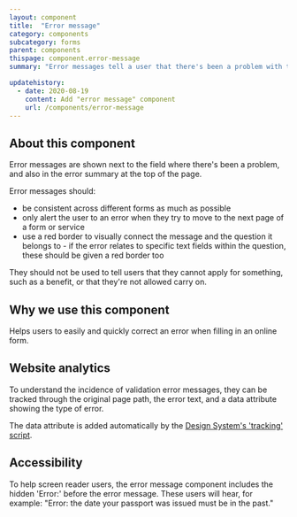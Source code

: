 ```yaml
---
layout: component
title:  "Error message"
category: components
subcategory: forms
parent: components
thispage: component.error-message
summary: "Error messages tell a user that there's been a problem with the answer they've given on a form or a webpage, and how to fix it."

updatehistory:
  - date: 2020-08-19
    content: Add "error message" component
    url: /components/error-message
---
```


## About this component

Error messages are shown next to the field where there's been a problem, and also in the error summary at the top of the page.

Error messages should:

* be consistent across different forms as much as possible
* only alert the user to an error when they try to move to the next page of a form or service
* use a red border to visually connect the message and the question it belongs to - if the error relates to specific text fields within the question, these should be given a red border too

They should not be used to tell users that they cannot apply for something, such as a benefit, or that they're not allowed carry on.

## Why we use this component

Helps users to easily and quickly correct an error when filling in an online form.


## Website analytics

To understand the incidence of validation error messages, they can be tracked through the original page path, the error text, and a data attribute showing the type of error.

The data attribute is added automatically by the [Design System's 'tracking' script](/get-started/tracking/#error-message).

## Accessibility

To help screen reader users, the error message component includes the hidden 'Error:' before the error message. These users will hear, for example: "Error: the date your passport was issued must be in the past."
